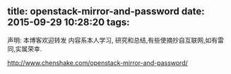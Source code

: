 title: openstack-mirror-and-password
date: 2015-09-29 10:28:20
tags:
---

声明:
本博客欢迎转发
内容系本人学习, 研究和总结,有些使摘抄自互联网,如有雷同,实属荣幸.

http://www.chenshake.com/openstack-mirror-and-password/
